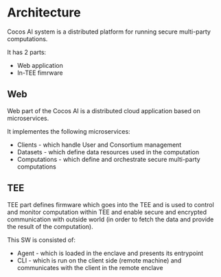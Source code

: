 # Architecture

Cocos AI system is a distributed platform for running secure multi-party computations.

It has 2 parts:

- Web application
- In-TEE fimrware

## Web

Web part of the Cocos AI is a distributed cloud application based on microservices.

It implementes the following microservices:

- Clients - which handle User and Consortium management
- Datasets - which define data resources used in the computation
- Computations - which define and orchestrate secure multi-party computations

## TEE

TEE part defines firmware which goes into the TEE and is used to control and monitor computation within TEE and enable secure and encrypted communication with outside world (in order to fetch the data and provide the result of the computation).

This SW is consisted of:

- Agent - which is loaded in the enclave and presents its entrypoint
- CLI - which is run on the client side (remote machine) and communicates with the client in the remote enclave

